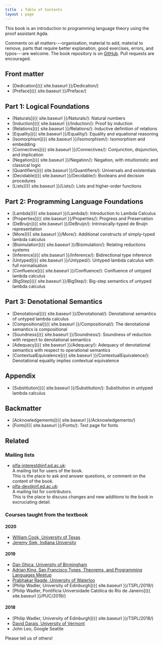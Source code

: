 ```yaml
---
title  : Table of Contents
layout : page
---
```


This book is an introduction to programming language theory using the
proof assistant Agda.

Comments on all matters---organisation, material to add, material to
remove, parts that require better explanation, good exercises, errors,
and typos---are welcome.  The book repository is on [GitHub].
Pull requests are encouraged.

## Front matter

  - [Dedication]({{ site.baseurl }}/Dedication/)
  - [Preface]({{ site.baseurl }}/Preface/)

## Part 1: Logical Foundations

  - [Naturals]({{ site.baseurl }}/Naturals/): Natural numbers
  - [Induction]({{ site.baseurl }}/Induction/): Proof by induction
  - [Relations]({{ site.baseurl }}/Relations/): Inductive definition of relations
  - [Equality]({{ site.baseurl }}/Equality/): Equality and equational reasoning
  - [Isomorphism]({{ site.baseurl }}/Isomorphism/): Isomorphism and embedding
  - [Connectives]({{ site.baseurl }}/Connectives/): Conjunction, disjunction, and implication
  - [Negation]({{ site.baseurl }}/Negation/): Negation, with intuitionistic and classical logic
  - [Quantifiers]({{ site.baseurl }}/Quantifiers/): Universals and existentials
  - [Decidable]({{ site.baseurl }}/Decidable/): Booleans and decision procedures
  - [Lists]({{ site.baseurl }}/Lists/): Lists and higher-order functions

## Part 2: Programming Language Foundations

  - [Lambda]({{ site.baseurl }}/Lambda/): Introduction to Lambda Calculus
  - [Properties]({{ site.baseurl }}/Properties/): Progress and Preservation
  - [DeBruijn]({{ site.baseurl }}/DeBruijn/): Intrinsically-typed de Bruijn representation
  - [More]({{ site.baseurl }}/More/): Additional constructs of simply-typed lambda calculus
  - [Bisimulation]({{ site.baseurl }}/Bisimulation/): Relating reductions systems
  - [Inference]({{ site.baseurl }}/Inference/): Bidirectional type inference
  - [Untyped]({{ site.baseurl }}/Untyped/): Untyped lambda calculus with full normalisation
  - [Confluence]({{ site.baseurl }}/Confluence/): Confluence of untyped lambda calculus
  - [BigStep]({{ site.baseurl }}/BigStep/): Big-step semantics of untyped lambda calculus

## Part 3: Denotational Semantics

  - [Denotational]({{ site.baseurl }}/Denotational/): Denotational semantics of untyped lambda calculus
  - [Compositional]({{ site.baseurl }}/Compositional/): The denotational semantics is compositional
  - [Soundness]({{ site.baseurl }}/Soundness/): Soundness of reduction with respect to denotational semantics
  - [Adequacy]({{ site.baseurl }}/Adequacy/): Adequacy of denotational semantics with respect to operational semantics
  - [ContextualEquivalence]({{ site.baseurl }}/ContextualEquivalence/): Denotational equality implies contextual equivalence

## Appendix

  - [Substitution]({{ site.baseurl }}/Substitution/): Substitution in untyped lambda calculus


## Backmatter

  - [Acknowledgements]({{ site.baseurl }}/Acknowledgements/)
  - [Fonts]({{ site.baseurl }}/Fonts/): Test page for fonts

## Related

### Mailing lists

  * [plfa-interest@inf.ed.ac.uk](http://lists.inf.ed.ac.uk/mailman/listinfo/plfa-interest): <br />
    A mailing list for users of the book. <br />
    This is the place to ask and answer questions, or comment on the content of the book.
  * [plfa-dev@inf.ed.ac.uk](http://lists.inf.ed.ac.uk/mailman/listinfo/plfa-dev): <br />
    A mailing list for contributors. <br />
    This is the place to discuss changes and new additions to the book in excruciating detail.

### Courses taught from the textbook

#### 2020
  * [William Cook, University of Texas][UT-2020]
  * [Jeremy Siek, Indiana University][IU-2020]

#### 2019
  * [Dan Ghica, University of Birmingham][BHAM-2019]
  * [Adrian King, San Francisco Types, Theorems, and Programming Languages Meetup][SFPL-Meetup-2020]
  * [Prabhakar Ragde, University of Waterloo][UW-2019]
  * [Philip Wadler, University of Edinburgh]({{ site.baseurl }}/TSPL/2019/)
  * [Philip Wadler, Pontifícia Universidade Católica do Rio de Janeiro]({{ site.baseurl }}/PUC/2019/)

#### 2018
  * [Philip Wadler, University of Edinburgh]({{ site.baseurl }}/TSPL/2018/)
  * [David Darais, University of Vermont][UVM-2018]
  * John Leo, Google Seattle

Please tell us of others!

[GitHub]: https://github.com/plfa/plfa.github.io/
[UVM-2018]: https://web.archive.org/web/20190324115921/http://david.darais.com/courses/fa2018-cs295A/
[IU-2020]: https://jsiek.github.io/B522-PL-Foundations/
[SFPL-Meetup-2020]: http://meet.meetup.com/wf/click?upn=ZDzXt-2B-2BZmzYir6Bq5X7vEQ2iNYdgjN9-2FU9nWKp99AU8rZjrncUsSYODqOGn6kV-2BqW71oirCo-2Bk8O1q2FtDFhYZR-2B737CPhNWBjt58LuSRC-2BWTj61VZCHquysW8z7dVtQWxB5Sorl3chjZLDptP70L7aBZL14FTERnKJcRQdrMtc-3D_IqHN4t3hH47BvE1Cz0BakIxV4odHudhr6IVs-2Fzslmv-2FBuORsh-2FwQmOxMBdyMHsSBndQDQmt47hobqsLp-2Bm04Y9LwgV66MGyucsd0I9EgDEUB-2FjzdtSgRv-2Fxng8Pgsa3AZIEYILOhLpQ5ige5VFYTEHVN1pEqnujCHovmTxJkqAK9H-2BIL15-2FPxx97RfHcz7M30YNyqp6TOYfgTxyUHc6lufYKFA75Y7MV6MeDJMxw9-2FYUxR6CEjdoagQBmaGkBVzN
[UW-2019]: https://cs.uwaterloo.ca/~plragde/842/
[UT-2020]: https://www.cs.utexas.edu/~wcook/Courses/386L/Sp2020-GradPL.pdf
[BHAM-2019]: https://www.cs.bham.ac.uk/internal/modules/2019/06-26943/
[EUSA-2020]: https://www.eusa.ed.ac.uk/representation/campaigns/teachingawards2020/
[SBMF]: https://homepages.inf.ed.ac.uk/wadler/topics/agda.html#sbmf
[SCP]: https://homepages.inf.ed.ac.uk/wadler/topics/agda.html#scf
[NextJournal]: https://nextjournal.com/plfa/ToC
